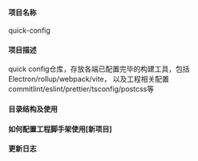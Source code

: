 #### 项目名称
quick-config
#### 项目描述
quick config仓库，存放各端已配置完毕的构建工具，包括Electron/rollup/webpack/vite， 以及工程相关配置commitlint/eslint/prettier/tsconfig/postcss等

#### 目录结构及使用

#### 如何配置工程脚手架使用[新项目]

#### 更新日志

